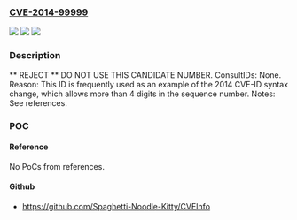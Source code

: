 ### [CVE-2014-99999](https://cve.mitre.org/cgi-bin/cvename.cgi?name=CVE-2014-99999)
![](https://img.shields.io/static/v1?label=Product&message=n%2Fa&color=blue)
![](https://img.shields.io/static/v1?label=Version&message=n%2Fa&color=blue)
![](https://img.shields.io/static/v1?label=Vulnerability&message=n%2Fa&color=blue)

### Description

** REJECT **  DO NOT USE THIS CANDIDATE NUMBER. ConsultIDs: None.  Reason: This ID is frequently used as an example of the 2014 CVE-ID syntax change, which allows more than 4 digits in the sequence number. Notes: See references.

### POC

#### Reference
No PoCs from references.

#### Github
- https://github.com/Spaghetti-Noodle-Kitty/CVEInfo

